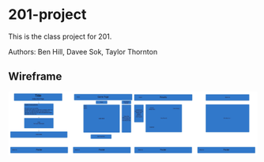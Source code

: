 # 201-project

This is the class project for 201.

Authors: Ben Hill, Davee Sok, Taylor Thornton


## Wireframe

![Wireframe](img/201-Wireframe.jpeg)